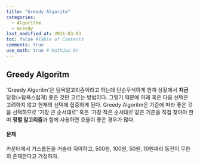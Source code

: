 ```yaml
---
title: "Greedy Algoritm"
categories: 
  - Algorithm
  - Greedy 
last_modified_at: 2021-03-03
toc: false #Table of Contents
comments: true
use_math: true # MathJax On
---
```


## Greedy Algoritm

'Greedy Algoritm'은 탐욕알고리즘이라고 하는데 단순무식하게 현재 상황에서 **지금** 당장(=탐욕스럽게) 좋은 것만 고르는 방법이다. 그렇기 때문에 미래 혹은 다음 선택은 고려하지 않고 현재의 선택에 집중하게 된다. Greedy Algoritm은 기준에 따라 좋은 것을 선택하므로 '가장 큰 순서대로' 혹은 '가장 작은 순서대로'같은 기준을 직접 찾아야 한며 **정렬 알고리즘**과 함께 사용하면 효율이 좋은 경우가 많다.

#### 문제

카운터에서 거스름돈을 거슬러 줘야하고, 500원, 100원, 50원, 10원짜리 동전이 무한히 존재한다고 가정하자.



